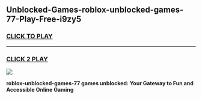 
## Unblocked-Games-roblox-unblocked-games-77-Play-Free-i9zy5
<h3>
<a href="https://premium76.site?title=roblox-unblocked-games-77&ref=18A1">CLICK TO PLAY</a></h3>
<hr>

<h3>
<a href="https://premium76.site?title=roblox-unblocked-games-77&ref=18A1">CLICK 2 PLAY</a>
  
</h3>

<a href="https://premium76.site?title=roblox-unblocked-games-77&ref=18A1"><img src="https://clearcache.store/games.png"></a>


**roblox-unblocked-games-77 games unblocked: Your Gateway to Fun and Accessible Online Gaming**
